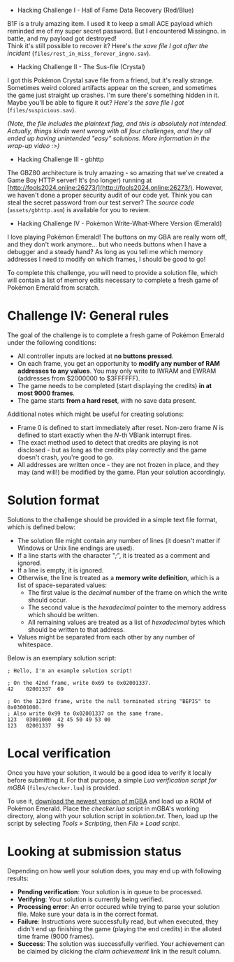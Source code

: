 * Hacking Challenge I - Hall of Fame Data Recovery (Red/Blue)

B1F is a truly amazing item. I used it to keep a small ACE payload which reminded me of my super secret password. But I encountered Missingno. in battle, and my payload got destroyed!  
Think it's still possible to recover it? Here's *the save file I got after the incident* (`files/rest_in_miss_forever_ingno.sav`).

* Hacking Challenge II - The Sus-file (Crystal)

I got this Pokémon Crystal save file from a friend, but it's really strange. Sometimes weird colored artifacts appear on the screen, and sometimes the game just straight up crashes. I'm sure there's something hidden in it. Maybe you'll be able to figure it out? *Here's the save file I got* (`files/suspicious.sav`).

*(Note, the file includes the plaintext flag, and this is absolutely not intended. Actually, things kinda went wrong with all four challenges, and they all ended up having unintended "easy" solutions. More information in the wrap-up video :>)*

* Hacking Challenge III - gbhttp

The GBZ80 architecture is truly amazing - so amazing that we've created a Game Boy HTTP server! It's (no longer) running at [http://fools2024.online:26273/](http://fools2024.online:26273/). However, we haven't done a proper security audit of our code yet. Think you can steal the secret password from our test server? The *source code* (`assets/gbhttp.asm`) is available for you to review. 

* Hacking Challenge IV - Pokémon Write-What-Where Version (Emerald)

I love playing Pokémon Emerald! The buttons on my GBA are really worn off, and they don't work anymore... but who needs buttons when I have a debugger and a steady hand? As long as you tell me which memory addresses I need to modify on which frames, I should be good to go!  
  
To complete this challenge, you will need to provide a solution file, which will contain a list of memory edits necessary to complete a fresh game of Pokémon Emerald from scratch.

Challenge IV: General rules
===========================

The goal of the challenge is to complete a fresh game of Pokémon Emerald under the following conditions:

*   All controller inputs are locked at **no buttons pressed**.
*   On each frame, you get an opportunity to **modify any number of RAM addresses to any values**. You may only write to IWRAM and EWRAM (addresses from $2000000 to $3FFFFFF).
*   The game needs to be completed (start displaying the credits) **in at most 9000 frames**.
*   The game starts **from a hard reset**, with no save data present.

Additional notes which might be useful for creating solutions:

*   Frame 0 is defined to start immediately after reset. Non-zero frame _N_ is defined to start exactly when the _N_\-th VBlank interrupt fires.
*   The exact method used to detect that credits are playing is not disclosed - but as long as the credits play correctly and the game doesn't crash, you're good to go.
*   All addresses are written once - they are not frozen in place, and they may (and will!) be modified by the game. Plan your solution accordingly.

Solution format
===============

Solutions to the challenge should be provided in a simple text file format, which is defined below:

*   The solution file might contain any number of lines (it doesn't matter if Windows or Unix line endings are used).
*   If a line starts with the character "_;_", it is treated as a comment and ignored.
*   If a line is empty, it is ignored.
*   Otherwise, the line is treated as a **memory write definition**, which is a list of space-separated values:
    *   The first value is the _decimal_ number of the frame on which the write should occur.
    *   The second value is the _hexadecimal_ pointer to the memory address which should be written.
    *   All remaining values are treated as a list of _hexadecimal_ bytes which should be written to that address.
*   Values might be separated from each other by any number of whitespace.

Below is an exemplary solution script:  

```
; Hello, I'm an example solution script!

; On the 42nd frame, write 0x69 to 0x02001337.
42    02001337  69

; On the 123rd frame, write the null terminated string "BEPIS" to 0x03001000.
; Also write 0x99 to 0x02001337 on the same frame.
123   03001000  42 45 50 49 53 00
123   02001337  99
```

Local verification
==================

Once you have your solution, it would be a good idea to verify it locally before submitting it. For that purpose, a simple *Lua verification script for mGBA* (`files/checker.lua`) is provided.

To use it, [download the newest version of mGBA](https://mgba.io/) and load up a ROM of Pokémon Emerald. Place the _checker.lua_ script in mGBA's working directory, along with your solution script in _solution.txt_. Then, load up the script by selecting _Tools » Scripting_, then _File » Load script_.

Looking at submission status
============================

Depending on how well your solution does, you may end up with following results:

*   **Pending verification**: Your solution is in queue to be processed.
*   **Verifying**: Your solution is currently being verified.
*   **Processing error**: An error occured while trying to parse your solution file. Make sure your data is in the correct format.
*   **Failure**: Instructions were successfully read, but when executed, they didn't end up finishing the game (playing the end credits) in the alloted time frame (9000 frames).
*   **Success**: The solution was successfully verified. Your achievement can be claimed by clicking the _claim achievement_ link in the result column.